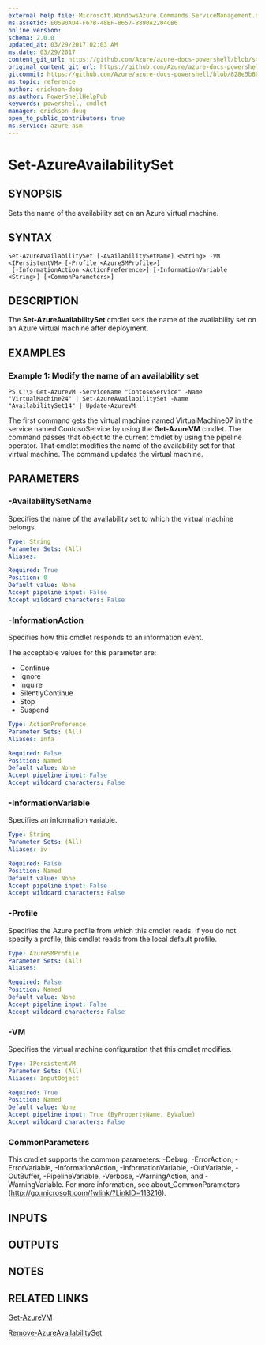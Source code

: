 ```yaml
---
external help file: Microsoft.WindowsAzure.Commands.ServiceManagement.dll-Help.xml
ms.assetid: E0590AD4-F67B-48EF-8657-8890A2204CB6
online version:
schema: 2.0.0
updated_at: 03/29/2017 02:03 AM
ms.date: 03/29/2017
content_git_url: https://github.com/Azure/azure-docs-powershell/blob/staging/azureps-cmdlets-docs/ServiceManagement/Azure/v3.7.0/Set-AzureAvailabilitySet.md
original_content_git_url: https://github.com/Azure/azure-docs-powershell/blob/staging/azureps-cmdlets-docs/ServiceManagement/Azure/v3.7.0/Set-AzureAvailabilitySet.md
gitcommit: https://github.com/Azure/azure-docs-powershell/blob/828e5b8648af6bdf3119ffe0cd409647f00de183
ms.topic: reference
author: erickson-doug
ms.author: PowerShellHelpPub
keywords: powershell, cmdlet
manager: erickson-doug
open_to_public_contributors: true
ms.service: azure-asm
---
```


# Set-AzureAvailabilitySet

## SYNOPSIS
Sets the name of the availability set on an Azure virtual machine.

## SYNTAX

```
Set-AzureAvailabilitySet [-AvailabilitySetName] <String> -VM <IPersistentVM> [-Profile <AzureSMProfile>]
 [-InformationAction <ActionPreference>] [-InformationVariable <String>] [<CommonParameters>]
```

## DESCRIPTION
The **Set-AzureAvailabilitySet** cmdlet sets the name of the availability set on an Azure virtual machine after deployment.

## EXAMPLES

### Example 1: Modify the name of an availability set
```
PS C:\> Get-AzureVM -ServiceName "ContosoService" -Name "VirtualMachine24" | Set-AzureAvailabilitySet -Name "AvailabilitySet14" | Update-AzureVM
```

The first command gets the virtual machine named VirtualMachine07 in the service named ContosoService by using the **Get-AzureVM** cmdlet.
The command passes that object to the current cmdlet by using the pipeline operator.
That cmdlet modifies the name of the availability set for that virtual machine.
The command updates the virtual machine.

## PARAMETERS

### -AvailabilitySetName
Specifies the name of the availability set to which the virtual machine belongs.

```yaml
Type: String
Parameter Sets: (All)
Aliases: 

Required: True
Position: 0
Default value: None
Accept pipeline input: False
Accept wildcard characters: False
```

### -InformationAction
Specifies how this cmdlet responds to an information event.

The acceptable values for this parameter are:

- Continue
- Ignore
- Inquire
- SilentlyContinue
- Stop
- Suspend

```yaml
Type: ActionPreference
Parameter Sets: (All)
Aliases: infa

Required: False
Position: Named
Default value: None
Accept pipeline input: False
Accept wildcard characters: False
```

### -InformationVariable
Specifies an information variable.

```yaml
Type: String
Parameter Sets: (All)
Aliases: iv

Required: False
Position: Named
Default value: None
Accept pipeline input: False
Accept wildcard characters: False
```

### -Profile
Specifies the Azure profile from which this cmdlet reads.
If you do not specify a profile, this cmdlet reads from the local default profile.

```yaml
Type: AzureSMProfile
Parameter Sets: (All)
Aliases: 

Required: False
Position: Named
Default value: None
Accept pipeline input: False
Accept wildcard characters: False
```

### -VM
Specifies the virtual machine configuration that this cmdlet modifies.

```yaml
Type: IPersistentVM
Parameter Sets: (All)
Aliases: InputObject

Required: True
Position: Named
Default value: None
Accept pipeline input: True (ByPropertyName, ByValue)
Accept wildcard characters: False
```

### CommonParameters
This cmdlet supports the common parameters: -Debug, -ErrorAction, -ErrorVariable, -InformationAction, -InformationVariable, -OutVariable, -OutBuffer, -PipelineVariable, -Verbose, -WarningAction, and -WarningVariable. For more information, see about_CommonParameters (http://go.microsoft.com/fwlink/?LinkID=113216).

## INPUTS

## OUTPUTS

## NOTES

## RELATED LINKS

[Get-AzureVM](./Get-AzureVM.md)

[Remove-AzureAvailabilitySet](./Remove-AzureAvailabilitySet.md)


